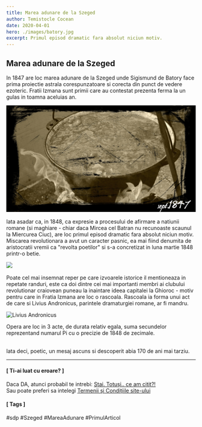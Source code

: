 ```yaml
---
title: Marea adunare de la Szeged
author: Temistocle Cocean
date: 2020-04-01
hero: ./images/batory.jpg
excerpt: Primul episod dramatic fara absolut niciun motiv.
---
```


  <link rel="stylesheet" href="applause-button.css" />
  <script src="applause-button.js"></script>

## Marea adunare de la Szeged
In 1847 are loc marea adunare de la Szeged unde Sigismund de Batory face prima proiectie astrala corespunzatoare si corecta din punct de vedere ezoteric. Fratii Izmana sunt primii care au contestat prezenta ferma la un gulas in toamna aceluias an.

<div class="Image__Small">
  <img src="./images/gulas1847.jpg" alt="Poza din arhiva 1800" />
</div>

Iata asadar ca, in 1848, ca expresie a procesului de afirmare a natiunii romane (si maghiare - chiar daca Mircea cel Batran nu recunoaste scaunul la Miercurea Ciuc), are loc primul episod dramatic fara absolut niciun motiv. Miscarea revolutionara a avut un caracter pasnic, ea mai fiind denumita de aristocratii vremii ca "revolta poetilor" si s-a concretizat in luna martie 1848 printr-o betie.

<div class="Image__Small">
  <img src="https://gorjeanul.ro/wp-content/uploads/2016/04/Tudor-Vladimirescu-si-pandurii-sai-la-Bucuresti.jpg" />
</div>

Poate cel mai insemnat reper pe care izvoarele istorice il mentioneaza in repetate randuri, este ca doi dintre cei mai importanti membri ai clubului revolutionar craiovean puneau la inaintare ideea capitalei la Ghioroc - motiv pentru care in Fratia Izmana are loc o rascoala. Rascoala ia forma unui act de care si Livius Andronicus, parintele dramaturgiei romane, ar fi mandru. 

<div class="Image__Small">
  <img src="https://pbs.twimg.com/profile_images/629634612587831296/ayQiZVSv.jpg" alt="Livius Andronicus"/>
</div>

Opera are loc in 3 acte, de durata relativ egala, suma secundelor reprezentand numarul Pi cu o precizie de 1848 de zecimale. <br></br>

Iata deci, poetic, un mesaj ascuns si descoperit abia 170 de ani mai tarziu.

---
#### [ Ti-ai luat cu eroare? ]

Daca DA, atunci probabil te intrebi: [Stai. Totuși.. ce am citit?!](https://sdp.wtf/About)             
Sau poate preferi sa intelegi [Termenii și Condițiile site-ului](https://sdp.wtf/Termeni-Conditii) 

#### [ Tags ]
#sdp #Szeged #MareaAdunare #PrimulArticol
